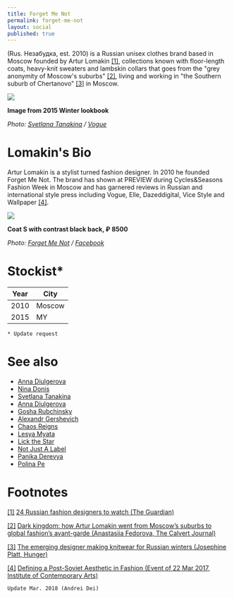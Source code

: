 ```yaml
---
title: Forget Me Not
permalink: forget-me-not
layout: social
published: true
---
```

(Rus. Незабудка, est. 2010) is a Russian unisex clothes brand based in Moscow founded by Artur Lomakin  <span id="a1">[\[1\]](#f1)</span>, collections known with floor-length coats, heavy-knit sweaters and lambskin collars that goes from the "grey anonymity of Moscow's suburbs" <span id="a2">[\[2\]](#f2)</span>, living and working in "the Southern suburb of Chertanovo" <span id="a3">[\[3\]](#f3)</span> in Moscow.

![](https://static.vogue.ru/iblock/3df/3dfb13364f53e8fed1a38a9c5c772f00.jpg)

**Image from 2015  Winter lookbook**

*Photo: [Svetlana Tanakina](tanakina-svetlana) / [Vogue](https://www.vogue.ru/fashion/news/istoriya_krasnoy_shapochki_v_zimnem_lukbuke_forget_me_not/)*

# Lomakin's Bio

Artur Lomakin is a stylist turned fashion designer. In 2010 he founded Forget Me Not. The brand has shown at PREVIEW during Cycles&Seasons Fashion Week in Moscow and has garnered reviews in Russian and international style press including Vogue, Elle, Dazeddigital, Vice Style and Wallpaper <span id="a4">[\[4\]](#f4)</span>.

![](/encyclopedia/images/lomakin-2.jpg)

**Coat S with contrast black back, ₽ 8500**

*Photo: [Forget Me Not](index) / [Facebook](https://scontent-lht6-1.xx.fbcdn.net/v/t1.0-9/28471994_1893753737333424_4214354906090153448_n.jpg)*

# Stockist*

|Year|City|
|----|-----|
|2010|Moscow|
|2015|MY|

`* Update request`

# See also

+ [Anna Diulgerova](diulgerova-anna)
+ [Nina Donis](nina-donis)
+ [Svetlana Tanakina](tanakina-svetlana)
+ [Anna Diulgerova](diulgerova-anna)
+ [Gosha Rubchinsky](rubchinsky-gosha)
+ [Alexandr Gershevich](http://prose.io/#indexmod/encyclopedia/edit/master/alexandr-gershevich.md)
+ [Chaos Reigns](http://prose.io/#indexmod/encyclopedia/edit/master/alexandr-gershevich.md)
+ [Lesya Myata](http://prose.io/#indexmod/encyclopedia/edit/master/Chaos-Reigns.md)
+ [Lick the Star](http://prose.io/#indexmod/encyclopedia/edit/master/lick-the-star.md)
+ [Not Just A Label](http://prose.io/#indexmod/encyclopedia/edit/master/not-just-a-label.md)
+ [Panika Derevya](http://prose.io/#indexmod/encyclopedia/edit/master/panika-derevya.md)
+ [Polina Pe](http://prose.io/#indexmod/encyclopedia/edit/master/polina-pe.md)


# Footnotes

[[1]](#a1) <span id="f1"></span> [24 Russian fashion designers to watch (The Guardian)](https://www.theguardian.com/world/gallery/2014/jul/10/24-russian-fashion-designers-to-watch)

[[2]](#a2) <span id="f2"></span> [Dark kingdom: how Artur Lomakin went from Moscow’s suburbs to global fashion’s avant-garde (Anastasiia Fedorova, The Calvert Journal)](http://www.calvertjournal.com/articles/show/546/artur-lomakin-forget-me-not-conceptual-fashion-moscow)

[[3]](#a3) <span id="f3"></span> [The emerging designer making knitwear for Russian winters (Josephine Platt, Hunger)](http://www.hungertv.com/feature/the-emerging-designer-making-knitwear-for-russian-winters/)

[[4]](#a4) <span id="f4"></span> [Defining a Post-Soviet Aesthetic in Fashion (Event of 22 Mar 2017, Institute of Contemporary Arts)](http://www.hungertv.com/feature/the-emerging-designer-making-knitwear-for-russian-winters/)

`Update Mar. 2018 (Andrei Dei)`
